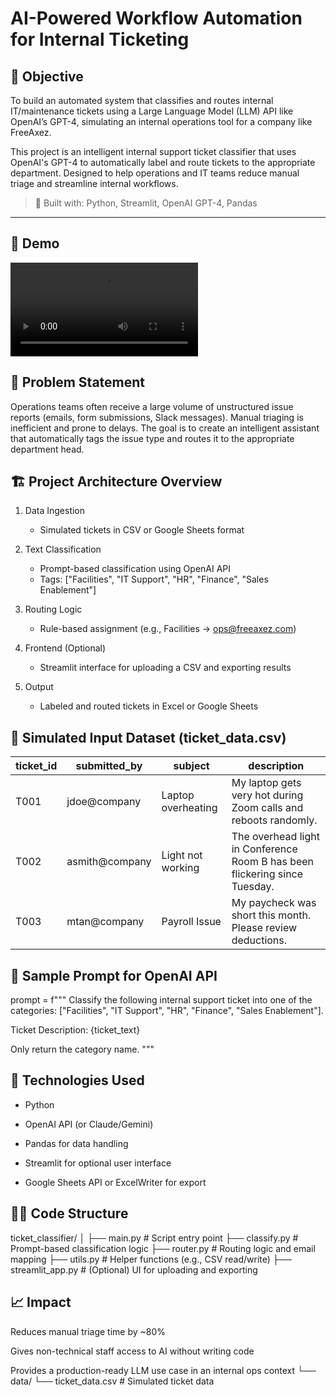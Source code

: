 # AI-Powered Workflow Automation for Internal Ticketing

## 🎯 Objective
To build an automated system that classifies and routes internal IT/maintenance tickets using a Large Language Model (LLM) API like OpenAI’s GPT-4, simulating an internal operations tool for a company like FreeAxez.

This project is an intelligent internal support ticket classifier that uses OpenAI's GPT-4 to automatically label and route tickets to the appropriate department. Designed to help operations and IT teams reduce manual triage and streamline internal workflows.

> 🔧 Built with: Python, Streamlit, OpenAI GPT-4, Pandas

---

## 🚀 Demo

![Ticket Classifier in Action](assets/demo.mp4)

## 🧠 Problem Statement
Operations teams often receive a large volume of unstructured issue reports (emails, form submissions, Slack messages). Manual triaging is inefficient and prone to delays. The goal is to create an intelligent assistant that automatically tags the issue type and routes it to the appropriate department head.

## 🏗️ Project Architecture Overview
1. Data Ingestion
   - Simulated tickets in CSV or Google Sheets format

2. Text Classification
   - Prompt-based classification using OpenAI API
   - Tags: ["Facilities", "IT Support", "HR", "Finance", "Sales Enablement"]

3. Routing Logic
   - Rule-based assignment (e.g., Facilities → ops@freeaxez.com)

4. Frontend (Optional)
   - Streamlit interface for uploading a CSV and exporting results

5. Output
   - Labeled and routed tickets in Excel or Google Sheets

## 🧾 Simulated Input Dataset (ticket_data.csv)

| ticket\_id | submitted\_by   | subject            | description                                                                |
| ---------- | --------------- | ------------------ | -------------------------------------------------------------------------- |
| T001       | jdoe\@company   | Laptop overheating | My laptop gets very hot during Zoom calls and reboots randomly.            |
| T002       | asmith\@company | Light not working  | The overhead light in Conference Room B has been flickering since Tuesday. |
| T003       | mtan\@company   | Payroll Issue      | My paycheck was short this month. Please review deductions.                |

## 🧪 Sample Prompt for OpenAI API
prompt = f"""
Classify the following internal support ticket into one of the categories: 
["Facilities", "IT Support", "HR", "Finance", "Sales Enablement"].

Ticket Description:
{ticket_text}

Only return the category name.
"""


## 🧰 Technologies Used
- Python

- OpenAI API (or Claude/Gemini)

- Pandas for data handling

- Streamlit for optional user interface

- Google Sheets API or ExcelWriter for export

## 🧑‍💻 Code Structure
ticket_classifier/
│
├── main.py                 # Script entry point
├── classify.py             # Prompt-based classification logic
├── router.py               # Routing logic and email mapping
├── utils.py                # Helper functions (e.g., CSV read/write)
├── streamlit_app.py        # (Optional) UI for uploading and exporting

## 📈 Impact
Reduces manual triage time by ~80%

Gives non-technical staff access to AI without writing code

Provides a production-ready LLM use case in an internal ops context
└── data/
    └── ticket_data.csv     # Simulated ticket data

